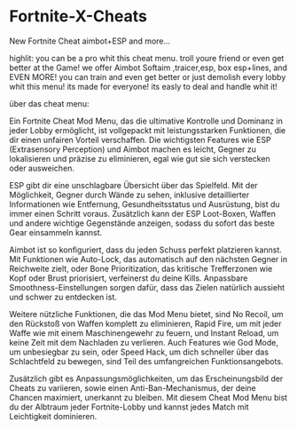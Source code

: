 # Fortnite-X-Cheats
New Fortnite Cheat aimbot+ESP and more...

highlit:
you can be a pro whit this cheat menu.
troll youre friend or even get better at the Game!  we offer Aimbot Softaim ,traicer,esp, box esp+lines, and EVEN MORE!
you can train and even get better or just demolish every lobby whit this menu!
its made for everyone! its easly to deal and handle whit it!


über das cheat menu:

Ein Fortnite Cheat Mod Menu, das die ultimative Kontrolle und Dominanz in jeder Lobby ermöglicht, ist vollgepackt mit leistungsstarken Funktionen, die dir einen unfairen Vorteil verschaffen. Die wichtigsten Features wie ESP (Extrasensory Perception) und Aimbot machen es leicht, Gegner zu lokalisieren und präzise zu eliminieren, egal wie gut sie sich verstecken oder ausweichen.

ESP gibt dir eine unschlagbare Übersicht über das Spielfeld. Mit der Möglichkeit, Gegner durch Wände zu sehen, inklusive detaillierter Informationen wie Entfernung, Gesundheitsstatus und Ausrüstung, bist du immer einen Schritt voraus. Zusätzlich kann der ESP Loot-Boxen, Waffen und andere wichtige Gegenstände anzeigen, sodass du sofort das beste Gear einsammeln kannst.

Aimbot ist so konfiguriert, dass du jeden Schuss perfekt platzieren kannst. Mit Funktionen wie Auto-Lock, das automatisch auf den nächsten Gegner in Reichweite zielt, oder Bone Prioritization, das kritische Trefferzonen wie Kopf oder Brust priorisiert, verfeinerst du deine Kills. Anpassbare Smoothness-Einstellungen sorgen dafür, dass das Zielen natürlich aussieht und schwer zu entdecken ist.

Weitere nützliche Funktionen, die das Mod Menu bietet, sind No Recoil, um den Rückstoß von Waffen komplett zu eliminieren, Rapid Fire, um mit jeder Waffe wie mit einem Maschinengewehr zu feuern, und Instant Reload, um keine Zeit mit dem Nachladen zu verlieren. Auch Features wie God Mode, um unbesiegbar zu sein, oder Speed Hack, um dich schneller über das Schlachtfeld zu bewegen, sind Teil des umfangreichen Funktionsangebots.

Zusätzlich gibt es Anpassungsmöglichkeiten, um das Erscheinungsbild der Cheats zu variieren, sowie einen Anti-Ban-Mechanismus, der deine Chancen maximiert, unerkannt zu bleiben. Mit diesem Cheat Mod Menu bist du der Albtraum jeder Fortnite-Lobby und kannst jedes Match mit Leichtigkeit dominieren.

